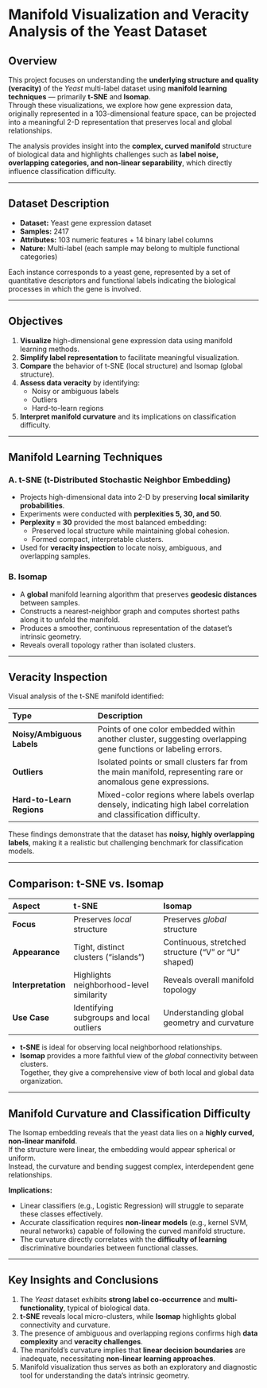 # Manifold Visualization and Veracity Analysis of the Yeast Dataset

## Overview

This project focuses on understanding the **underlying structure and quality (veracity)** of the *Yeast* multi-label dataset using **manifold learning techniques** — primarily **t-SNE** and **Isomap**.  
Through these visualizations, we explore how gene expression data, originally represented in a 103-dimensional feature space, can be projected into a meaningful 2-D representation that preserves local and global relationships.

The analysis provides insight into the **complex, curved manifold** structure of biological data and highlights challenges such as **label noise, overlapping categories, and non-linear separability**, which directly influence classification difficulty.

---

## Dataset Description

- **Dataset:** Yeast gene expression dataset  
- **Samples:** 2417  
- **Attributes:** 103 numeric features + 14 binary label columns  
- **Nature:** Multi-label (each sample may belong to multiple functional categories)

Each instance corresponds to a yeast gene, represented by a set of quantitative descriptors and functional labels indicating the biological processes in which the gene is involved.

---

## Objectives

1. **Visualize** high-dimensional gene expression data using manifold learning methods.  
2. **Simplify label representation** to facilitate meaningful visualization.  
3. **Compare** the behavior of t-SNE (local structure) and Isomap (global structure).  
4. **Assess data veracity** by identifying:
   - Noisy or ambiguous labels  
   - Outliers  
   - Hard-to-learn regions  
5. **Interpret manifold curvature** and its implications on classification difficulty.

---

## Manifold Learning Techniques

### **A. t-SNE (t-Distributed Stochastic Neighbor Embedding)**
- Projects high-dimensional data into 2-D by preserving **local similarity probabilities**.  
- Experiments were conducted with **perplexities 5, 30, and 50**.  
- **Perplexity = 30** provided the most balanced embedding:
  - Preserved local structure while maintaining global cohesion.
  - Formed compact, interpretable clusters.
- Used for **veracity inspection** to locate noisy, ambiguous, and overlapping samples.

### **B. Isomap**
- A **global** manifold learning algorithm that preserves **geodesic distances** between samples.  
- Constructs a nearest-neighbor graph and computes shortest paths along it to unfold the manifold.  
- Produces a smoother, continuous representation of the dataset’s intrinsic geometry.  
- Reveals overall topology rather than isolated clusters.

---

## Veracity Inspection

Visual analysis of the t-SNE manifold identified:

| **Type** | **Description** |
|:--|:--|
| **Noisy/Ambiguous Labels** | Points of one color embedded within another cluster, suggesting overlapping gene functions or labeling errors. |
| **Outliers** | Isolated points or small clusters far from the main manifold, representing rare or anomalous gene expressions. |
| **Hard-to-Learn Regions** | Mixed-color regions where labels overlap densely, indicating high label correlation and classification difficulty. |

These findings demonstrate that the dataset has **noisy, highly overlapping labels**, making it a realistic but challenging benchmark for classification models.

---

## Comparison: t-SNE vs. Isomap

| **Aspect** | **t-SNE** | **Isomap** |
|:--|:--|:--|
| **Focus** | Preserves *local* structure | Preserves *global* structure |
| **Appearance** | Tight, distinct clusters (“islands”) | Continuous, stretched structure (“V” or “U” shaped) |
| **Interpretation** | Highlights neighborhood-level similarity | Reveals overall manifold topology |
| **Use Case** | Identifying subgroups and local outliers | Understanding global geometry and curvature |

- **t-SNE** is ideal for observing local neighborhood relationships.  
- **Isomap** provides a more faithful view of the *global* connectivity between clusters.  
Together, they give a comprehensive view of both local and global data organization.

---

## Manifold Curvature and Classification Difficulty

The Isomap embedding reveals that the yeast data lies on a **highly curved, non-linear manifold**.  
If the structure were linear, the embedding would appear spherical or uniform.  
Instead, the curvature and bending suggest complex, interdependent gene relationships.

**Implications:**
- Linear classifiers (e.g., Logistic Regression) will struggle to separate these classes effectively.  
- Accurate classification requires **non-linear models** (e.g., kernel SVM, neural networks) capable of following the curved manifold structure.  
- The curvature directly correlates with the **difficulty of learning** discriminative boundaries between functional classes.

---

## Key Insights and Conclusions

1. The *Yeast* dataset exhibits **strong label co-occurrence** and **multi-functionality**, typical of biological data.  
2. **t-SNE** reveals local micro-clusters, while **Isomap** highlights global connectivity and curvature.  
3. The presence of ambiguous and overlapping regions confirms high **data complexity** and **veracity challenges**.  
4. The manifold’s curvature implies that **linear decision boundaries** are inadequate, necessitating **non-linear learning approaches**.  
5. Manifold visualization thus serves as both an exploratory and diagnostic tool for understanding the data’s intrinsic geometry.

